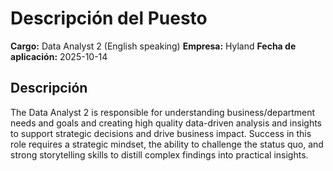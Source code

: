 # Descripción del Puesto

**Cargo:** Data Analyst 2 (English speaking)
**Empresa:** Hyland
**Fecha de aplicación:** 2025-10-14

## Descripción

The Data Analyst 2 is responsible for understanding business/department needs and goals and creating high quality data-driven analysis and insights to support strategic decisions and drive business impact.
Success in this role requires a strategic mindset, the ability to challenge the status quo, and strong storytelling skills to distill complex findings into practical insights.

